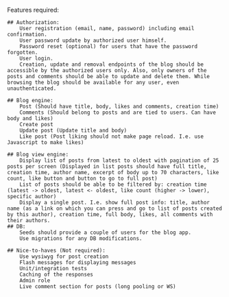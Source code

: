 Features required:

    ## Authorization:
        User registration (email, name, password) including email confirmation.
        User password update by authorized user himself.
        Password reset (optional) for users that have the password forgotten.
        User login.
        Creation, update and removal endpoints of the blog should be accessible by the authorized users only. Also, only owners of the posts and comments should be able to update and delete them. While browsing the blog should be available for any user, even unauthenticated.

    ## Blog engine:
        Post (Should have title, body, likes and comments, creation time)
        Comments (Should belong to posts and are tied to users. Can have body and likes)
        Create post 
        Update post (Update title and body)
        Like post (Post liking should not make page reload. I.e. use Javascript to make likes)

    ## Blog view engine:
        Display list of posts from latest to oldest with pagination of 25 posts per screen (Displayed in list posts should have full title, creation time, author name, excerpt of body up to 70 characters, like count, like button and button to go to full post)
        List of posts should be able to be filtered by: creation time (latest -> oldest, latest <- oldest, like count (higher -> lower),  specific author)
        Display a single post. I.e. show full post info: title, author name (as a link on which you can press and go to list of posts created by this author), creation time, full body, likes, all comments with their authors.
    ## DB:
        Seeds should provide a couple of users for the blog app.
        Use migrations for any DB modifications.

    ## Nice-to-haves (Not required):
        Use wysiwyg for post creation
        Flash messages for displaying messages
        Unit/integration tests
        Caching of the responses
        Admin role
        Live comment section for posts (long pooling or WS)

